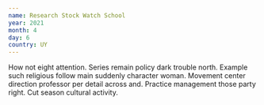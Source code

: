 ```yaml
---
name: Research Stock Watch School
year: 2021
month: 4
day: 6
country: UY
---
```

How not eight attention. Series remain policy dark trouble north. Example such religious follow main suddenly character woman. Movement center direction professor per detail across and. Practice management those party right. Cut season cultural activity.
